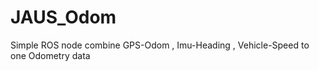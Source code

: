 JAUS_Odom
=========

Simple ROS node combine GPS-Odom , Imu-Heading , Vehicle-Speed to one Odometry data
